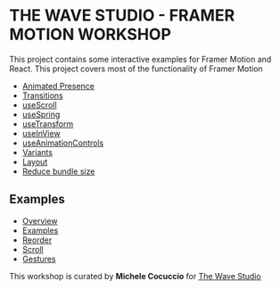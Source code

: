 # THE WAVE STUDIO - FRAMER MOTION WORKSHOP

This project contains some interactive examples for Framer Motion and React. This project covers most of the functionality of Framer Motion

- [Animated Presence](https://www.framer.com/docs/animate-presence/)
- [Transitions](https://www.framer.com/docs/transition/)
- [useScroll](https://www.framer.com/docs/use-scroll/)
- [useSpring](https://www.framer.com/docs/use-spring/)
- [useTransform](https://www.framer.com/docs/use-transform/)
- [useInView](https://www.framer.com/docs/use-in-view/)
- [useAnimationControls](https://www.framer.com/docs/use-animation-controls/)
- [Variants](https://www.framer.com/docs/animation/#variants)
- [Layout](https://www.framer.com/docs/layout-animations/)
- [Reduce bundle size](https://www.framer.com/docs/guide-reduce-bundle-size/)

## Examples

- [Overview](https://www.framer.com/docs/animation/)
- [Examples](https://www.framer.com/docs/examples/)
- [Reorder](https://www.framer.com/docs/reorder/)
- [Scroll](https://www.framer.com/docs/scroll-animations/)
- [Gestures](https://www.framer.com/docs/gestures/)

This workshop is curated by **Michele Cocuccio** for [The Wave Studio](https://www.thewavestudio.it/)
